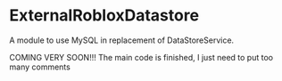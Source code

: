 # ExternalRobloxDatastore
A module to use MySQL in replacement of DataStoreService.

COMING VERY SOON!!!
The main code is finished, I just need to put too many comments
